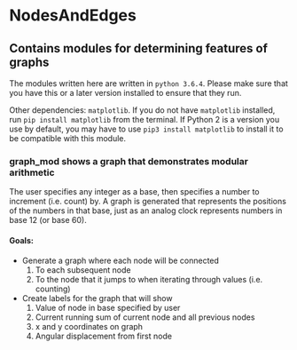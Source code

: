 # NodesAndEdges

## Contains modules for determining features of graphs

The modules written here are written in `python 3.6.4`. Please make sure that you have this or a later version installed to ensure that they run.

Other dependencies: `matplotlib`. If you do not have `matplotlib` installed, run `pip install matplotlib` from the terminal. If Python 2 is a version you use by default, you may have to use `pip3 install matplotlib` to install it to be compatible with this module.

### graph_mod shows a graph that demonstrates modular arithmetic

The user specifies any integer as a base, then specifies a number to increment (i.e. count) by.
A graph is generated that represents the positions of the numbers in that base, just as an analog clock represents numbers in base 12 (or base 60).

#### Goals: 
- Generate a graph where each node will be connected 
  1. To each subsequent node
  2. To the node that it jumps to when iterating through values (i.e. counting)
- Create labels for the graph that will show
  1. Value of node in base specified by user
  2. Current running sum of current node and all previous nodes
  3. x and y coordinates on graph
  4. Angular displacement from first node